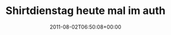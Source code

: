 ---
retweeted: false
source: <a href="http://twitter.com/download/android" rel="nofollow">Twitter for Android</a>
entities:
  hashtags: []
  symbols: []
  user_mentions:
  - name: Info WWE
    screen_name: wwe_de
    indices:
    - '37'
    - '44'
    id_str: '1641343549'
    id: '1641343549'
  urls:
  - url: http://t.co/8P9aUDU
    expanded_url: http://yfrog.com/h4a78mwj
    display_url: yfrog.com/h4a78mwj
    indices:
    - '51'
    - '70'
display_text_range:
- '0'
- '70'
favorite_count: '0'
id_str: '98284428253605888'
truncated: false
retweet_count: '0'
id: '98284428253605888'
possibly_sensitive: false
created_at: Tue Aug 02 06:50:08 +0000 2011
favorited: false
full_text: Shirtdienstag heute mal im authentic [@wwe_de](https://twitter.com/wwe_de)
  Hemd.
lang: de
quote_url: http://yfrog.com/h4a78mwj
tags:
- pesos:twitter
date: '2011-08-02T06:50:08+00:00'
src: https://twitter.com/bascht/status/98284428253605888
original_url: https://twitter.com/bascht/status/98284428253605888
type: twitter_tweet
text: Shirtdienstag heute mal im authentic [@wwe_de](https://twitter.com/wwe_de) Hemd.
title: Shirtdienstag heute mal im auth

---